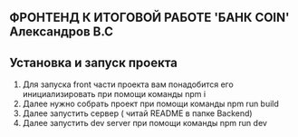 ## ФРОНТЕНД К ИТОГОВОЙ РАБОТЕ 'БАНК COIN' Александров В.С

## Установка и запуск проекта
1. Для запуска front части проекта вам понадобится его инициализировать при помощи команды npm i
2. Далее нужно собрать проект при помощи команды npm run build
3. Далее запустить сервер ( читай README в папке Backend) 
4. Далее запустить dev server при помощи команды npm run dev 





